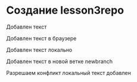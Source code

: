﻿# Создание lesson3repo
Добавлен текст

Добавлен текст в браузере

Добавлен текст локально

Добавлен текст в новой ветке newbranch

Разрешаем конфликт локальный текст добавлен
